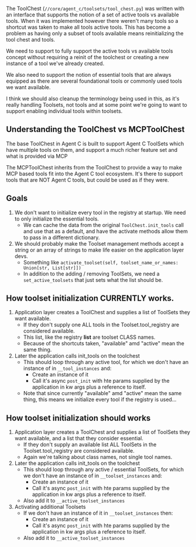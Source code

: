 The ToolChest (`//core/agent_c/toolsets/tool_chest.py`) was written with an interface that supports the notion of a set of active tools vs available tools.  When it was implemented however there weren't many tools so a shortcut was taken to make all tools active tools.  This has become a problem as having only a subset of tools available means reinitializing the tool chest and tools.

We need to support to fully support the active tools vs available tools concept without requiring a reinit of the toolchest or creating a new instance of a tool we've already created.  

We also need to support the notion of essential tools that are always equipped as there are several foundational tools or commonly used tools we want available.

I think we should also cleanup the terminology being used in this, as it's really handling Toolsets, not tools and at some point we're going to want to support enabling individual tools within toolsets.

## Understanding the ToolChest vs MCPToolChest
The base ToolChest in Agent C is built to support Agent C ToolSets which have multiple tools on them, and support a much richer feature set and what is provided via MCP

The MCPToolChest inherits from the ToolChest to provide a way to make MCP based tools fit into the Agent C tool ecosystem.  It's there to support tools that are NOT Agent C tools, but could be used as if they were.

## Goals
1. We don't want to initialize every tool in the registry at startup.  We need to only initialize the essential tools.  
     - We can cache the data from the original `ToolChest.init_tools` call and use that as a default, and have the activate methods allow them to pass in a different dictionary.
2. We should probably make the Toolset management methods accept a string or an array of strings to make life easier on the application layer devs. 
   - Something like `activate_toolset(self, toolset_name_or_names: Union[str, List[str]])`
   - In addition to the adding  / removing ToolSets, we need a `set_active_toolsets` that just sets what the list should be.

## How toolset initialization CURRENTLY works.
1. Application layer creates a ToolChest and supplies a list of ToolSets they want available.
   - If they don't supply one ALL tools in the Toolset.tool_registry are considered available.
   - This list, like the registry **list** are toolset CLASS names.
   - Because of the shortcuts taken, "available" amd "active" mean the same thing.
2. Later the application calls init_tools on the toolchest 
   - This should loop through any active tool, for which we don't have an instance of in `__tool_instances` and:
     - Create an instance of it
     - Call it's async `post_init` with hte params supplied by the application in kw args plus a reference to itself.
   - Note that since currently "available" amd "active" mean the same thing, this means we initialize every tool if the registry is used...

## How toolset initialization should works
1. Application layer creates a ToolChest and supplies a list of ToolSets they want available, and a list that they consider essential.
   - If they don't supply an available list ALL ToolSets in the Toolset.tool_registry are considered available.
   - Again we're talking about class names, not single tool names.
2. Later the application calls init_tools on the toolchest 
   - This should loop through any active / essential ToolSets, for which we don't have an instance of in `__toolset_instances` and:
     - Create an instance of it
     - Call it's async `post_init` with hte params supplied by the application in kw args plus a reference to itself.
   - Also add it to `__active_toolset_instances`
3. Activating additional Toolsets
   - If we don't have an instance of it in `__toolset_instances` then:
     - Create an instance of it
     - Call it's async `post_init` with hte params supplied by the application in kw args plus a reference to itself.
   - Also add it to `__active_toolset_instances`
